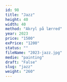 ```yaml
---
id: 98
title: "Jazz"
height: 40
width: 40
method: "Akryl på lærred"
year: 2023
price: "1500"
exPrice: "1200"
status: ""
fileName: "2023-jazz.jpg"
medie: "painting"
draft: "False"
slug: "jazz"
weight: "260"
---
```

